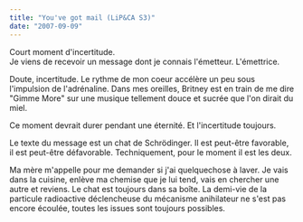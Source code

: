 ```yaml
---
title: "You've got mail (LiP&CA S3)"
date: "2007-09-09"
---
```


Court moment d'incertitude.  
Je viens de recevoir un message dont je connais l'émetteur. L'émettrice.

Doute, incertitude. Le rythme de mon coeur accélère un peu sous l'impulsion de l'adrénaline. Dans mes oreilles, Britney est en train de me dire "Gimme More" sur une musique tellement douce et sucrée que l'on dirait du miel.

Ce moment devrait durer pendant une éternité. Et l'incertitude toujours.

Le texte du message est un chat de Schrödinger. Il est peut-être favorable, il est peut-être défavorable. Techniquement, pour le moment il est les deux.

Ma mère m'appelle pour me demander si j'ai quelquechose à laver. Je vais dans la cuisine, enlève ma chemise que je lui tend, vais en chercher une autre et reviens. Le chat est toujours dans sa boîte. La demi-vie de la particule radioactive déclencheuse du mécanisme anihilateur ne s'est pas encore écoulée, toutes les issues sont toujours possibles.
